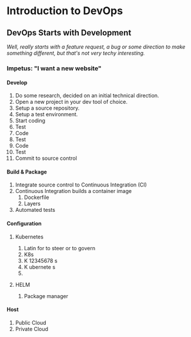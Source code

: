 # Introduction to DevOps

## DevOps Starts with Development
*Well, really starts with a feature request, a bug or some direction to make something different, but that's not very techy interesting.*

### Impetus: "I want a new website"
#### Develop
1. Do some research, decided on an initial technical direction.
1. Open a new project in your dev tool of choice.
1. Setup a source repository.
1. Setup a test environment.
1. Start coding
1. Test
1. Code
1. Test
1. Code
1. Test
1. Commit to source control

#### Build & Package
1. Integrate source control to Continuous Integration (CI)
1. Continuous Integration builds a container image
    1. Dockerfile
    1. Layers
1. Automated tests

#### Configuration
1. Kubernetes
    1. Latin for to steer or to govern 
    1. K8s
    1. K 12345678 s
    1. K ubernete s
    1. 

1. HELM
    1. Package manager

#### Host
1. Public Cloud
1. Private Cloud

